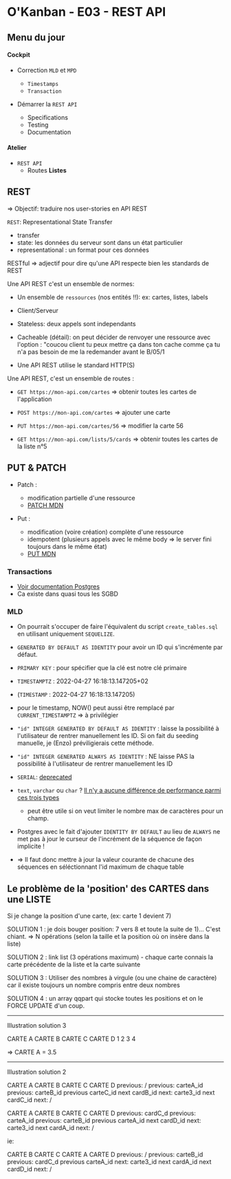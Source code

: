 # O'Kanban - E03 - REST API

## Menu du jour

#### Cockpit

- Correction `MLD` et `MPD`
  - `Timestamps`
  - `Transaction`

- Démarrer la `REST API`
  - Specifications
  - Testing
  - Documentation

#### Atelier

- `REST API`
  - Routes **Listes**

## REST

=> Objectif: traduire nos user-stories en API REST

`REST`: Representational State Transfer

- transfer
- state: les données du serveur sont dans un état particulier
- representational : un format pour ces données

RESTful => adjectif pour dire qu'une API respecte bien les standards de REST

Une API REST c'est un ensemble de normes:

- Un ensemble de `ressources` (nos entités !!): ex: cartes, listes, labels
- Client/Serveur
- Stateless: deux appels sont independants
- Cacheable (détail): on peut décider de renvoyer une ressource avec l'option : "coucou client tu peux mettre ça dans ton cache comme ça tu n'a pas besoin de me la redemander avant le B/05/1

- Une API REST utilise le standard HTTP(S)

Une API REST, c'est un ensemble de routes :

- `GET https://mon-api.com/cartes` => obtenir toutes les cartes de l'application
- `POST https://mon-api.com/cartes` => ajouter une carte
- `PUT https://mon-api.com/cartes/56` => modifier la carte 56

- `GET https://mon-api.com/lists/5/cards` => obtenir toutes les cartes de la liste n°5

## PUT & PATCH

- Patch :
  - modification partielle d'une ressource
  - [PATCH MDN](https://developer.mozilla.org/fr/docs/Web/HTTP/Methods/PATCH)

- Put :
  - modification (voire création) complète d'une ressource
  - idempotent (plusieurs appels avec le même body => le server fini toujours dans le même état)
  - [PUT MDN](https://developer.mozilla.org/fr/docs/Web/HTTP/Methods/PUT)

### Transactions

- [Voir documentation Postgres](https://www.postgresql.org/docs/current/tutorial-transactions.html)
- Ca existe dans quasi tous les SGBD

### MLD

- On pourrait s'occuper de faire l'équivalent du script `create_tables.sql` en utilisant uniquement `SEQUELIZE`.

- `GENERATED BY DEFAULT AS IDENTITY` pour avoir un ID qui s'incrémente par défaut.
- `PRIMARY KEY` : pour spécifier que la clé est notre clé primaire
- `TIMESTAMPTZ` : 2022-04-27 16:18:13.147205+02
- (`TIMESTAMP` : 2022-04-27 16:18:13.147205)

- pour le timestamp, NOW() peut aussi être remplacé par `CURRENT_TIMESTAMPTZ` => à privilégier

- `"id" INTEGER GENERATED BY DEFAULT AS IDENTITY` : laisse la possibilité à l'utilisateur de rentrer manuellement les ID. Si on fait du seeding manuelle, je (Enzo) préviligierais cette méthode.
- `"id" INTEGER GENERATED ALWAYS AS IDENTITY` : NE laisse PAS la possibilité à l'utilisateur de rentrer manuellement les ID

- `SERIAL`: [deprecated](https://wiki.postgresql.org/wiki/Don%27t_Do_This#Don.27t_use_serial)

- `text`, `varchar` ou `char` ?
[Il n'y a aucune différence de performance parmi ces trois types](https://docs.postgresql.fr/9.6/datatype-character.html)
  - peut être utile si on veut limiter le nombre max de caractères pour un champ.

- Postgres avec le fait d'ajouter `IDENTITY BY DEFAULT` au lieu de `ALWAYS` ne met pas à jour le curseur de l'incrément de la séquence de façon implicite !
- => Il faut donc mettre à jour la valeur courante de chacune des séquences en séléctionnant l'id maximum de chaque table

## Le problème de la 'position' des CARTES dans une LISTE

Si je change la position d'une carte, (ex: carte 1 devient 7)

SOLUTION 1 : je dois bouger position: 7 vers 8 et toute la suite de 1)... C'est chiant. => N opérations (selon la taille et la position où on insère dans la liste)

SOLUTION 2 : link list (3 opérations maximum) - chaque carte connais la carte précédente de la liste et la carte suivante

SOLUTION 3 : Utiliser des nombres à virgule (ou une chaine de caractère) car il existe toujours un nombre compris entre deux nombres

SOLUTION 4 : un array qqpart qui stocke toutes les positions et on le FORCE UPDATE d'un coup.

-----
Illustration solution 3

CARTE A    CARTE B    CARTE C      CARTE D
1          2          3            4

=> CARTE A = 3.5

-------------
Illustration solution 2

CARTE A            CARTE B                CARTE C                CARTE D
previous: /        previous: carteA_id    previous: carteB_id    previous carteC_id
next cardB_id      next: carte3_id        next cardC_id          next: /

CARTE A            CARTE B                CARTE C                CARTE D
previous: cardC_d  previous: carteA_id    previous: carteB_id    previous carteA_id
next cardD_id      next: carte3_id        next cardA_id          next: /

ie:

CARTE B                CARTE C                CARTE A              CARTE D
previous: /            previous: carteB_id    previous: cardC_d    previous carteA_id
next: carte3_id        next cardA_id          next cardD_id        next: /
